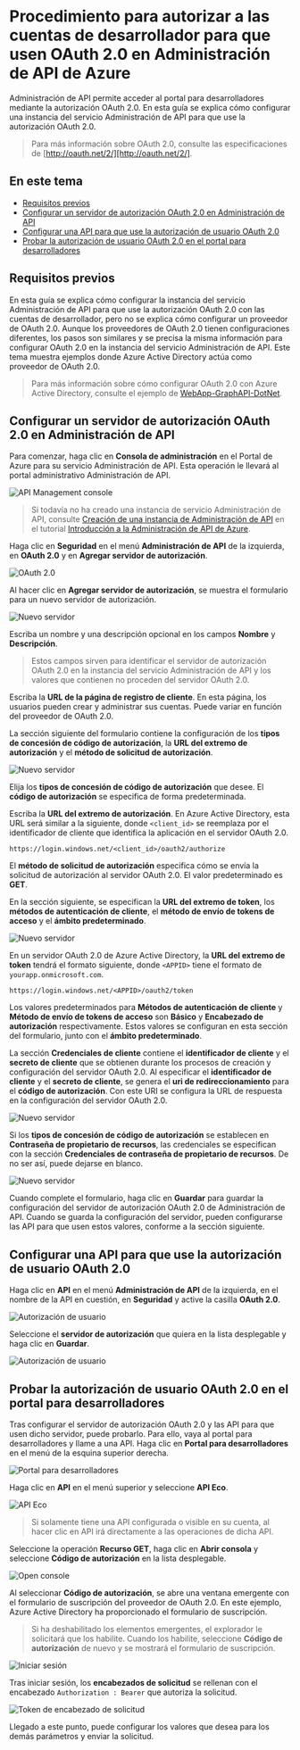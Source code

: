 ﻿<properties 
	pageTitle="Procedimiento para autorizar a las cuentas de desarrollador para que usen OAuth 2.0 en Administración de API de Azure" 
	description="Obtenga información acerca de cómo autorizar a los usuarios para que utilicen OAuth 2.0 en Administración de API." 
	services="api-management" 
	documentationCenter="" 
	authors="steved0x" 
	manager="dwrede" 
	editor=""/>

<tags 
	ms.service="api-management" 
	ms.workload="mobile" 
	ms.tgt_pltfrm="na" 
	ms.devlang="na" 
	ms.topic="article" 
	ms.date="11/18/2014" 
	ms.author="sdanie"/>

# Procedimiento para autorizar a las cuentas de desarrollador para que usen OAuth 2.0 en Administración de API de Azure

Administración de API permite acceder al portal para desarrolladores mediante la autorización OAuth 2.0. En esta guía se explica cómo configurar una instancia del servicio Administración de API para que use la autorización OAuth 2.0.

> Para más información sobre OAuth 2.0, consulte las especificaciones de [http://oauth.net/2/][http://oauth.net/2/].

## En este tema

-   [Requisitos previos][Requisitos previos]
-   [Configurar un servidor de autorización OAuth 2.0 en Administración de API][Configurar un servidor de autorización OAuth 2.0 en Administración de API]
-   [Configurar una API para que use la autorización de usuario OAuth 2.0][Configurar una API para que use la autorización de usuario OAuth 2.0]
-   [Probar la autorización de usuario OAuth 2.0 en el portal para desarrolladores][Probar la autorización de usuario OAuth 2.0 en el portal para desarrolladores]

## <a name="prerequisites"> </a>Requisitos previos

En esta guía se explica cómo configurar la instancia del servicio Administración de API para que use la autorización OAuth 2.0 con las cuentas de desarrollador, pero no se explica cómo configurar un proveedor de OAuth 2.0. Aunque los proveedores de OAuth 2.0 tienen configuraciones diferentes, los pasos son similares y se precisa la misma información para configurar OAuth 2.0 en la instancia del servicio Administración de API. Este tema muestra ejemplos donde Azure Active Directory actúa como proveedor de OAuth 2.0.

> Para más información sobre cómo configurar OAuth 2.0 con Azure Active Directory, consulte el ejemplo de [WebApp-GraphAPI-DotNet][WebApp-GraphAPI-DotNet].

## <a name="step1"> </a>Configurar un servidor de autorización OAuth 2.0 en Administración de API

Para comenzar, haga clic en **Consola de administración** en el Portal de Azure para su servicio Administración de API. Esta operación le llevará al portal administrativo Administración de API.

![API Management console][api-management-management-console]

> Si todavía no ha creado una instancia de servicio Administración de API, consulte [Creación de una instancia de Administración de API][Creación de una instancia de Administración de API] en el tutorial [Introducción a la Administración de API de Azure][Introducción a la Administración de API de Azure].

Haga clic en **Seguridad** en el menú **Administración de API** de la izquierda, en **OAuth 2.0** y en **Agregar servidor de autorización**.

![OAuth 2.0][api-management-oauth2]

Al hacer clic en **Agregar servidor de autorización**, se muestra el formulario para un nuevo servidor de autorización.

![Nuevo servidor][api-management-oauth2-server-1]

Escriba un nombre y una descripción opcional en los campos **Nombre** y **Descripción**.

> Estos campos sirven para identificar el servidor de autorización OAuth 2.0 en la instancia del servicio Administración de API y los valores que contienen no proceden del servidor OAuth 2.0.

Escriba la **URL de la página de registro de cliente**. En esta página, los usuarios pueden crear y administrar sus cuentas. Puede variar en función del proveedor de OAuth 2.0.

La sección siguiente del formulario contiene la configuración de los **tipos de concesión de código de autorización**, la **URL del extremo de autorización** y el **método de solicitud de autorización**.

![Nuevo servidor][api-management-oauth2-server-2]

Elija los **tipos de concesión de código de autorización** que desee. El **código de autorización** se especifica de forma predeterminada.

Escriba la **URL del extremo de autorización**. En Azure Active Directory, esta URL será similar a la siguiente, donde `<client_id>` se reemplaza por el identificador de cliente que identifica la aplicación en el servidor OAuth 2.0.

    https://login.windows.net/<client_id>/oauth2/authorize

El **método de solicitud de autorización** especifica cómo se envía la solicitud de autorización al servidor OAuth 2.0. El valor predeterminado es **GET**.

En la sección siguiente, se especifican la **URL del extremo de token**, los **métodos de autenticación de cliente**, el **método de envío de tokens de acceso** y el **ámbito predeterminado**.

![Nuevo servidor][api-management-oauth2-server-3]

En un servidor OAuth 2.0 de Azure Active Directory, la **URL del extremo de token** tendrá el formato siguiente, donde `<APPID>` tiene el formato de `yourapp.onmicrosoft.com`.

    https://login.windows.net/<APPID>/oauth2/token

Los valores predeterminados para **Métodos de autenticación de cliente** y **Método de envío de tokens de acceso** son **Básico** y **Encabezado de autorización** respectivamente. Estos valores se configuran en esta sección del formulario, junto con el **ámbito predeterminado**.

La sección **Credenciales de cliente** contiene el **identificador de cliente** y el **secreto de cliente** que se obtienen durante los procesos de creación y configuración del servidor OAuth 2.0. Al especificar el **identificador de cliente** y el **secreto de cliente**, se genera el **uri de redireccionamiento** para el **código de autorización**. Con este URI se configura la URL de respuesta en la configuración del servidor OAuth 2.0.

![Nuevo servidor][api-management-oauth2-server-4]

Si los **tipos de concesión de código de autorización** se establecen en **Contraseña de propietario de recursos**, las credenciales se especifican con la sección **Credenciales de contraseña de propietario de recursos**. De no ser así, puede dejarse en blanco.

![Nuevo servidor][api-management-oauth2-server-5]

Cuando complete el formulario, haga clic en **Guardar** para guardar la configuración del servidor de autorización OAuth 2.0 de Administración de API. Cuando se guarda la configuración del servidor, pueden configurarse las API para que usen estos valores, conforme a la sección siguiente.

## <a name="step2"> </a>Configurar una API para que use la autorización de usuario OAuth 2.0

Haga clic en **API** en el menú **Administración de API** de la izquierda, en el nombre de la API en cuestión, en **Seguridad** y active la casilla **OAuth 2.0**.

![Autorización de usuario][api-management-user-authorization]

Seleccione el **servidor de autorización** que quiera en la lista desplegable y haga clic en **Guardar**.

![Autorización de usuario][api-management-user-authorization-save]

## <a name="step3"> </a>Probar la autorización de usuario OAuth 2.0 en el portal para desarrolladores

Tras configurar el servidor de autorización OAuth 2.0 y las API para que usen dicho servidor, puede probarlo. Para ello, vaya al portal para desarrolladores y llame a una API. Haga clic en **Portal para desarrolladores** en el menú de la esquina superior derecha.

![Portal para desarrolladores][api-management-developer-portal-menu]

Haga clic en **API** en el menú superior y seleccione **API Eco**.

![API Eco][api-management-apis-echo-api]

> Si solamente tiene una API configurada o visible en su cuenta, al hacer clic en API irá directamente a las operaciones de dicha API.

Seleccione la operación **Recurso GET**, haga clic en **Abrir consola** y seleccione **Código de autorización** en la lista desplegable.

![Open console][api-management-open-console]

Al seleccionar **Código de autorización**, se abre una ventana emergente con el formulario de suscripción del proveedor de OAuth 2.0. En este ejemplo, Azure Active Directory ha proporcionado el formulario de suscripción.

> Si ha deshabilitado los elementos emergentes, el explorador le solicitará que los habilite. Cuando los habilite, seleccione **Código de autorización** de nuevo y se mostrará el formulario de suscripción.

![Iniciar sesión][api-management-oauth2-signin]

Tras iniciar sesión, los **encabezados de solicitud** se rellenan con el encabezado `Authorization : Bearer` que autoriza la solicitud.

![Token de encabezado de solicitud][api-management-request-header-token]

Llegado a este punto, puede configurar los valores que desea para los demás parámetros y enviar la solicitud.

  [http://oauth.net/2/]: http://oauth.net/2/
  [Requisitos previos]: #prerequisites
  [Configurar un servidor de autorización OAuth 2.0 en Administración de API]: #step1
  [Configurar una API para que use la autorización de usuario OAuth 2.0]: #step2
  [Probar la autorización de usuario OAuth 2.0 en el portal para desarrolladores]: #step3
  [WebApp-GraphAPI-DotNet]: https://github.com/AzureADSamples/WebApp-GraphAPI-DotNet
  [Creación de una instancia de Administración de API]: ../api-management-get-started/#create-service-instance
  [Introducción a la Administración de API de Azure]: ../api-management-get-started
  [api-management-management-console]: ./media/api-management-howto-oauth2/api-management-management-console.png
  [api-management-oauth2]: ./media/api-management-howto-oauth2/api-management-oauth2.png
  [api-management-user-authorization]: ./media/api-management-howto-oauth2/api-management-user-authorization.png
  [api-management-user-authorization-save]: ./media/api-management-howto-oauth2/api-management-user-authorization-save.png
  [api-management-oauth2-signin]: ./media/api-management-howto-oauth2/api-management-oauth2-signin.png
  [api-management-request-header-token]: ./media/api-management-howto-oauth2/api-management-request-header-token.png
  [api-management-developer-portal-menu]: ./media/api-management-howto-oauth2/api-management-developer-portal-menu.png
  [api-management-open-console]: ./media/api-management-howto-oauth2/api-management-open-console.png
  [api-management-oauth2-server-1]: ./media/api-management-howto-oauth2/api-management-oauth2-server-1.png
  [api-management-oauth2-server-2]: ./media/api-management-howto-oauth2/api-management-oauth2-server-2.png
  [api-management-oauth2-server-3]: ./media/api-management-howto-oauth2/api-management-oauth2-server-3.png
  [api-management-oauth2-server-4]: ./media/api-management-howto-oauth2/api-management-oauth2-server-4.png
  [api-management-oauth2-server-5]: ./media/api-management-howto-oauth2/api-management-oauth2-server-5.png
  [api-management-apis-echo-api]: ./media/api-management-howto-oauth2/api-management-apis-echo-api.png

<!--HONumber=46--> 
